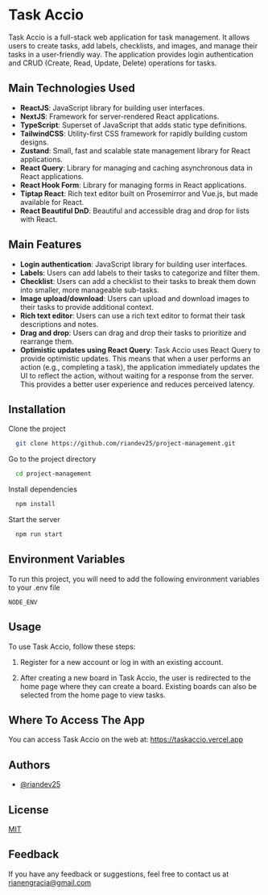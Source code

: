 # Task Accio

Task Accio is a full-stack web application for task management. It allows users to create tasks, add labels, checklists, and images, and manage their tasks in a user-friendly way. The application provides login authentication and CRUD (Create, Read, Update, Delete) operations for tasks.

## Main Technologies Used

- **ReactJS**: JavaScript library for building user interfaces.
- **NextJS**: Framework for server-rendered React applications.
- **TypeScript**: Superset of JavaScript that adds static type definitions.
- **TailwindCSS**: Utility-first CSS framework for rapidly building custom designs.
- **Zustand**: Small, fast and scalable state management library for React applications.
- **React Query**: Library for managing and caching asynchronous data in React applications.
- **React Hook Form**: Library for managing forms in React applications.
- **Tiptap React**: Rich text editor built on Prosemirror and Vue.js, but made available for React.
- **React Beautiful DnD**: Beautiful and accessible drag and drop for lists with React.

## Main Features

- **Login authentication**: JavaScript library for building user interfaces.
- **Labels**: Users can add labels to their tasks to categorize and filter them.
- **Checklist**: Users can add a checklist to their tasks to break them down into smaller, more manageable sub-tasks.
- **Image upload/download**: Users can upload and download images to their tasks to provide additional context.
- **Rich text editor**: Users can use a rich text editor to format their task descriptions and notes.
- **Drag and drop**: Users can drag and drop their tasks to prioritize and rearrange them.
- **Optimistic updates using React Query**: Task Accio uses React Query to provide optimistic updates. This means that when a user performs an action (e.g., completing a task), the application immediately updates the UI to reflect the action, without waiting for a response from the server. This provides a better user experience and reduces perceived latency.

## Installation

Clone the project

```bash
  git clone https://github.com/riandev25/project-management.git
```

Go to the project directory

```bash
  cd project-management
```

Install dependencies

```bash
  npm install
```

Start the server

```bash
  npm run start
```

## Environment Variables

To run this project, you will need to add the following environment variables to your .env file

`NODE_ENV`

## Usage

To use Task Accio, follow these steps:

1.  Register for a new account or log in with an existing account.

2.  After creating a new board in Task Accio, the user is redirected to the home page where they can create a board. Existing boards can also be selected from the home page to view tasks.

## Where To Access The App

You can access Task Accio on the web at: https://taskaccio.vercel.app

## Authors

- [@riandev25](https://github.com/riandev25)

## License

[MIT](https://github.com/riandev25/project-management/blob/main/LICENSE.md/)

## Feedback

If you have any feedback or suggestions, feel free to contact us at rianengracia@gmail.com
